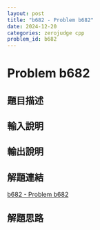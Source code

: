 ```yaml
---
layout: post
title: "b682 - Problem b682"
date: 2024-12-20
categories: zerojudge cpp
problem_id: b682
---
```


# Problem b682

## 題目描述



## 輸入說明



## 輸出說明



## 解題連結

[b682 - Problem b682](https://zerojudge.tw/ShowProblem?problemid=b682)

## 解題思路

